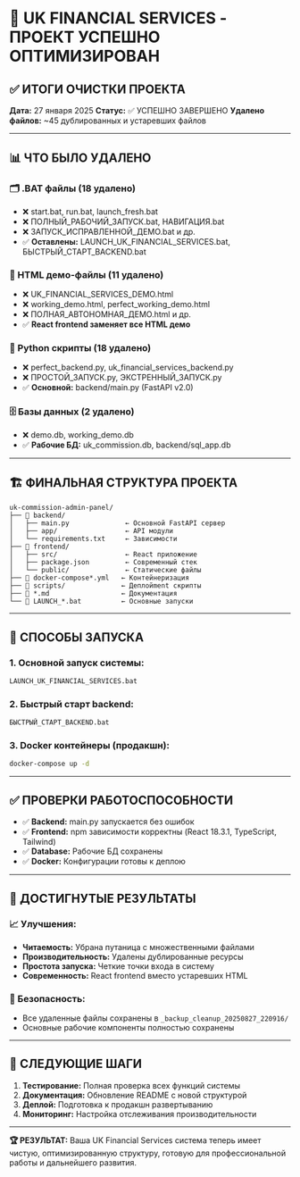 # 🎯 UK FINANCIAL SERVICES - ПРОЕКТ УСПЕШНО ОПТИМИЗИРОВАН

## ✅ ИТОГИ ОЧИСТКИ ПРОЕКТА

**Дата:** 27 января 2025
**Статус:** ✅ УСПЕШНО ЗАВЕРШЕНО
**Удалено файлов:** ~45 дублированных и устаревших файлов

---

## 📊 ЧТО БЫЛО УДАЛЕНО

### 🗂️ .BAT файлы (18 удалено)
- ❌ start.bat, run.bat, launch_fresh.bat
- ❌ ПОЛНЫЙ_РАБОЧИЙ_ЗАПУСК.bat, НАВИГАЦИЯ.bat
- ❌ ЗАПУСК_ИСПРАВЛЕННОЙ_ДЕМО.bat и др.
- ✅ **Оставлены:** LAUNCH_UK_FINANCIAL_SERVICES.bat, БЫСТРЫЙ_СТАРТ_BACKEND.bat

### 📄 HTML демо-файлы (11 удалено)
- ❌ UK_FINANCIAL_SERVICES_DEMO.html
- ❌ working_demo.html, perfect_working_demo.html
- ❌ ПОЛНАЯ_АВТОНОМНАЯ_ДЕМО.html и др.
- ✅ **React frontend заменяет все HTML демо**

### 🐍 Python скрипты (18 удалено)
- ❌ perfect_backend.py, uk_financial_services_backend.py
- ❌ ПРОСТОЙ_ЗАПУСК.py, ЭКСТРЕННЫЙ_ЗАПУСК.py
- ✅ **Основной:** backend/main.py (FastAPI v2.0)

### 🗄️ Базы данных (2 удалено)
- ❌ demo.db, working_demo.db
- ✅ **Рабочие БД:** uk_commission.db, backend/sql_app.db

---

## 🏗️ ФИНАЛЬНАЯ СТРУКТУРА ПРОЕКТА

```
uk-commission-admin-panel/
├── 🔧 backend/
│   ├── main.py              ← Основной FastAPI сервер
│   ├── app/                 ← API модули
│   └── requirements.txt     ← Зависимости
├── 🎨 frontend/
│   ├── src/                 ← React приложение
│   ├── package.json         ← Современный стек
│   └── public/              ← Статические файлы
├── 🐳 docker-compose*.yml   ← Контейнеризация
├── 📁 scripts/              ← Деплойment скрипты
├── 📖 *.md                  ← Документация
└── 🚀 LAUNCH_*.bat          ← Основные запуски
```

---

## 🚀 СПОСОБЫ ЗАПУСКА

### 1. Основной запуск системы:
```bash
LAUNCH_UK_FINANCIAL_SERVICES.bat
```

### 2. Быстрый старт backend:
```bash
БЫСТРЫЙ_СТАРТ_BACKEND.bat
```

### 3. Docker контейнеры (продакшн):
```bash
docker-compose up -d
```

---

## ✅ ПРОВЕРКИ РАБОТОСПОСОБНОСТИ

- ✅ **Backend:** main.py запускается без ошибок
- ✅ **Frontend:** npm зависимости корректны (React 18.3.1, TypeScript, Tailwind)
- ✅ **Database:** Рабочие БД сохранены
- ✅ **Docker:** Конфигурации готовы к деплою

---

## 🎯 ДОСТИГНУТЫЕ РЕЗУЛЬТАТЫ

### 📈 Улучшения:
- **Читаемость:** Убрана путаница с множественными файлами
- **Производительность:** Удалены дублированные ресурсы
- **Простота запуска:** Четкие точки входа в систему
- **Современность:** React frontend вместо устаревших HTML

### 💾 Безопасность:
- Все удаленные файлы сохранены в `_backup_cleanup_20250827_220916/`
- Основные рабочие компоненты полностью сохранены

---

## 🔄 СЛЕДУЮЩИЕ ШАГИ

1. **Тестирование:** Полная проверка всех функций системы
2. **Документация:** Обновление README с новой структурой
3. **Деплой:** Подготовка к продакшн развертыванию
4. **Мониторинг:** Настройка отслеживания производительности

---

**🏆 РЕЗУЛЬТАТ:** Ваша UK Financial Services система теперь имеет чистую, оптимизированную структуру, готовую для профессиональной работы и дальнейшего развития.

